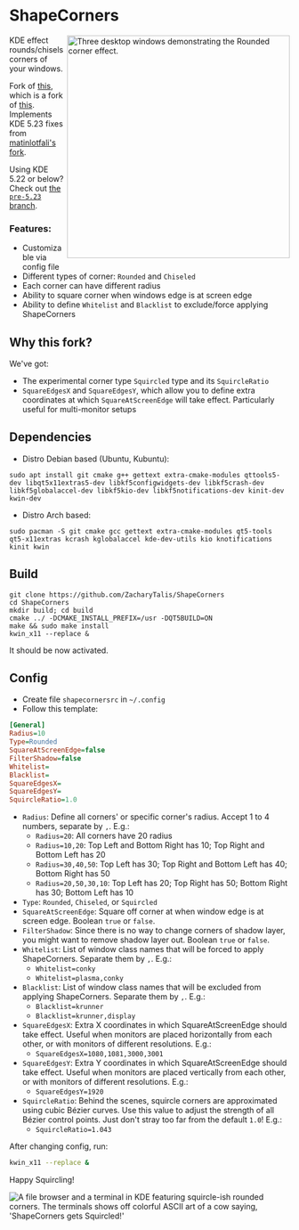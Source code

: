 # ShapeCorners
<img src="https://i.imgur.com/H9nuCv8.png" alt="Three desktop windows demonstrating the Rounded corner effect." align="right" width="400px">
KDE effect rounds/chisels corners of your windows.

Fork of [this](https://github.com/khanhas/ShapeCorners), which is a fork of [this](https://sourceforge.net/projects/shapecorners/). Implements KDE 5.23 fixes from [matinlotfali's fork](https://github.com/matinlotfali/KDE-Rounded-Corners).

Using KDE 5.22 or below? Check out [the `pre-5.23` branch](https://github.com/ZacharyTalis/ShapeCorners/tree/pre-5.23).

### Features:
- Customizable via config file
- Different types of corner: `Rounded` and `Chiseled`
- Each corner can have different radius
- Ability to square corner when windows edge is at screen edge
- Ability to define `Whitelist` and `Blacklist` to exclude/force applying ShapeCorners

## Why this fork?
We've got:
- The experimental corner type `Squircled` type and its `SquircleRatio`
- `SquareEdgesX` and `SquareEdgesY`, which allow you to define extra coordinates at which `SquareAtScreenEdge` will take effect. Particularly useful for multi-monitor setups

## Dependencies
- Distro Debian based (Ubuntu, Kubuntu):
```
sudo apt install git cmake g++ gettext extra-cmake-modules qttools5-dev libqt5x11extras5-dev libkf5configwidgets-dev libkf5crash-dev libkf5globalaccel-dev libkf5kio-dev libkf5notifications-dev kinit-dev kwin-dev 
```
- Distro Arch based:
```
sudo pacman -S git cmake gcc gettext extra-cmake-modules qt5-tools qt5-x11extras kcrash kglobalaccel kde-dev-utils kio knotifications kinit kwin
```

## Build
```
git clone https://github.com/ZacharyTalis/ShapeCorners
cd ShapeCorners
mkdir build; cd build
cmake ../ -DCMAKE_INSTALL_PREFIX=/usr -DQT5BUILD=ON
make && sudo make install
kwin_x11 --replace &
```

It should be now activated.

## Config
- Create file `shapecornersrc` in `~/.config`
- Follow this template:
```ini
[General]
Radius=10
Type=Rounded
SquareAtScreenEdge=false
FilterShadow=false
Whitelist=
Blacklist=
SquareEdgesX=
SquareEdgesY=
SquircleRatio=1.0
```

- `Radius`: Define all corners' or specific corner's radius. Accept 1 to 4 numbers, separate by `,`. E.g.:
    - `Radius=20`: All corners have 20 radius
    - `Radius=10,20`: Top Left and Bottom Right has 10; Top Right and Bottom Left has 20
    - `Radius=30,40,50`: Top Left has 30; Top Right and Bottom Left has 40; Bottom Right has 50
    - `Radius=20,50,30,10`: Top Left has 20; Top Right has 50; Bottom Right has 30; Bottom Left has 10
- `Type`: `Rounded`, `Chiseled`, or `Squircled`
- `SquareAtScreenEdge`: Square off corner at when window edge is at screen edge. Boolean `true` or `false`.
- `FilterShadow`: Since there is no way to change corners of shadow layer, you might want to remove shadow layer out. Boolean `true` or `false`.
- `Whitelist`: List of window class names that will be forced to apply ShapeCorners. Separate them by `,`. E.g.:
    - `Whitelist=conky`
    - `Whitelist=plasma,conky`
- `Blacklist`: List of window class names that will be excluded from applying ShapeCorners. Separate them by `,`. E.g.:
    - `Blacklist=krunner`
    - `Blacklist=krunner,display`
- `SquareEdgesX`: Extra X coordinates in which SquareAtScreenEdge should take effect. Useful when monitors are placed horizontally from each other, or with monitors of different resolutions. E.g.:
    - `SquareEdgesX=1080,1081,3000,3001`
- `SquareEdgesY`: Extra Y coordinates in which SquareAtScreenEdge should take effect. Useful when monitors are placed vertically from each other, or with monitors of different resolutions. E.g.:
    - `SquareEdgesY=1920`
- `SquircleRatio`: Behind the scenes, squircle corners are approximated using cubic Bézier curves. Use this value to adjust the strength of all Bézier control points. Just don't stray too far from the default `1.0`! E.g.:
  - `SquircleRatio=1.043`

After changing config, run:
```bash
kwin_x11 --replace &
```

Happy Squircling!

<img src="https://i.imgur.com/4e0VFku.png" alt="A file browser and a terminal in KDE featuring squircle-ish rounded corners. The terminals shows off colorful ASCII art of a cow saying, 'ShapeCorners gets Squircled!'">
